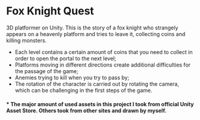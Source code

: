# Fox Knight Quest

3D platformer on Unity.
This is the story of a fox knight who strangely appears on a heavenly platform and tries to leave it, collecting coins and killing monsters.

* Each level contains a certain amount of coins that you need to collect in order to open the portal to the next level;
* Platforms moving in different directions create additional difficulties for the passage of the game;
* Anemies trying to kill when you try to pass by;
* The rotation of the character is carried out by rotating the camera, which can be challenging in the first steps of the game.



#### * The major amount of used assets in this project I took from official Unity Asset Store. Others took from other sites and drawn by myself.


